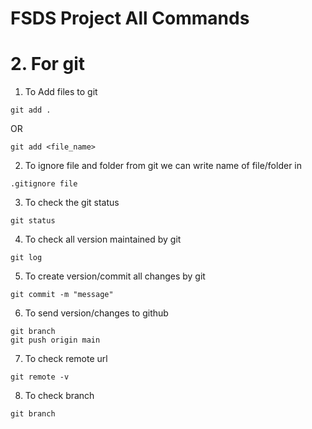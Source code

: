 # FSDS Project All Commands


# 2. For git 

1. To Add files to git
```
git add .
```
OR
```
git add <file_name>
```
2. To ignore file and folder from git we can write name of file/folder in 
```
.gitignore file
```

3. To check the git status
```
git status
```

4. To check all version maintained by git
```
git log
```
5. To create version/commit all changes by git
```
git commit -m "message"
```
6. To send version/changes to github
```
git branch   
git push origin main
```
7. To check remote url
```
git remote -v
```
8. To check branch
```
git branch
```